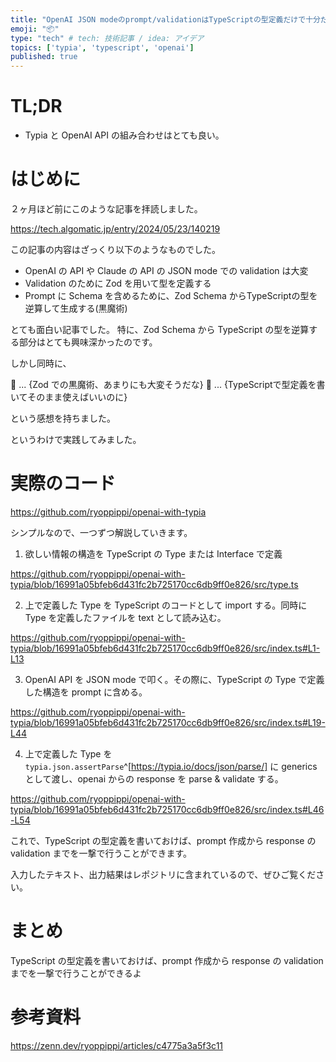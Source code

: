 ```yaml
---
title: "OpenAI JSON modeのprompt/validationはTypeScriptの型定義だけで十分だよという話"
emoji: "📦"
type: "tech" # tech: 技術記事 / idea: アイデア
topics: ['typia', 'typescript', 'openai']
published: true
---
```


# TL;DR

- Typia と OpenAI API の組み合わせはとても良い。

# はじめに

２ヶ月ほど前にこのような記事を拝読しました。

https://tech.algomatic.jp/entry/2024/05/23/140219

この記事の内容はざっくり以下のようなものでした。

- OpenAI の API や Claude の API の JSON mode での validation は大変
- Validation のために Zod を用いて型を定義する
- Prompt に Schema を含めるために、Zod Schema からTypeScriptの型を逆算して生成する(黒魔術)

とても面白い記事でした。
特に、Zod Schema から TypeScript の型を逆算する部分はとても興味深かったのです。

しかし同時に、

🤖 ... {Zod での黒魔術、あまりにも大変そうだな}
🤖 ... {TypeScriptで型定義を書いてそのまま使えばいいのに}

という感想を持ちました。

というわけで実践してみました。

# 実際のコード
 
https://github.com/ryoppippi/openai-with-typia

シンプルなので、一つずつ解説していきます。

1. 欲しい情報の構造を TypeScript の Type または Interface で定義

https://github.com/ryoppippi/openai-with-typia/blob/16991a05bfeb6d431fc2b725170cc6db9ff0e826/src/type.ts

2. 上で定義した Type を TypeScript のコードとして import する。同時に Type を定義したファイルを text として読み込む。

https://github.com/ryoppippi/openai-with-typia/blob/16991a05bfeb6d431fc2b725170cc6db9ff0e826/src/index.ts#L1-L13

3. OpenAI API を JSON mode で叩く。その際に、TypeScript の Type で定義した構造を prompt に含める。

https://github.com/ryoppippi/openai-with-typia/blob/16991a05bfeb6d431fc2b725170cc6db9ff0e826/src/index.ts#L19-L44

4. 上で定義した Type を `typia.json.assertParse`^[https://typia.io/docs/json/parse/] に generics として渡し、openai からの response を parse & validate する。

https://github.com/ryoppippi/openai-with-typia/blob/16991a05bfeb6d431fc2b725170cc6db9ff0e826/src/index.ts#L46-L54

これで、TypeScript の型定義を書いておけば、prompt 作成から response の validation までを一撃で行うことができます。

入力したテキスト、出力結果はレポジトリに含まれているので、ぜひご覧ください。

# まとめ

TypeScript の型定義を書いておけば、prompt 作成から response の validation までを一撃で行うことができるよ

# 参考資料

https://zenn.dev/ryoppippi/articles/c4775a3a5f3c11

